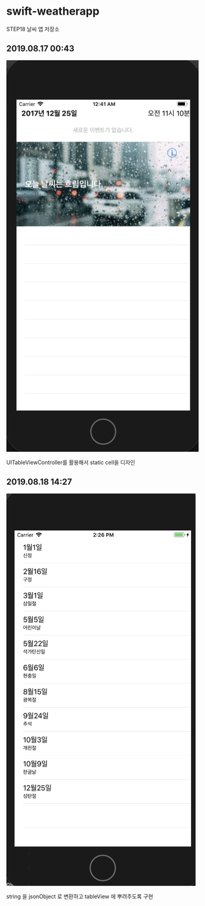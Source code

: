 # swift-weatherapp
STEP18 날씨 앱 저장소

## 2019.08.17 00:43
![](/weather1.png)

UITableViewController를 활용해서 static cell을 디자인

## 2019.08.18 14:27
![](/weather2.png)

string 을 jsonObject 로 변환하고 tableView 에 뿌려주도록 구현
